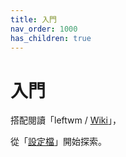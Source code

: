 ```yaml
---
title: 入門
nav_order: 1000
has_children: true
---
```


# 入門

搭配閱讀「leftwm / [Wiki](https://github.com/leftwm/leftwm/wiki/Config)」，

從「[設定檔](https://samwhelp.github.io/note-about-leftwm/read/config.html)」開始探索。

